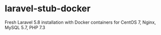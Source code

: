 # laravel-stub-docker
Fresh Laravel 5.8 installation with Docker containers for CentOS 7, Nginx, MySQL 5.7, PHP 7.3
